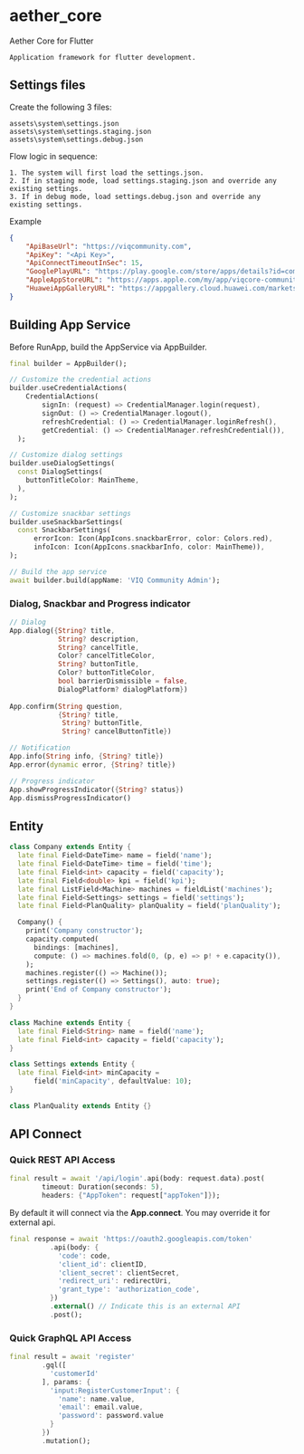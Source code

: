 # aether_core

Aether Core for Flutter
    
    Application framework for flutter development.    

## Settings files
Create the following 3 files:

    assets\system\settings.json
    assets\system\settings.staging.json
    assets\system\settings.debug.json

Flow logic in sequence:

    1. The system will first load the settings.json.
    2. If in staging mode, load settings.staging.json and override any existing settings.
    3. If in debug mode, load settings.debug.json and override any existing settings.

Example
~~~json
{
    "ApiBaseUrl": "https://viqcommunity.com",
    "ApiKey": "<Api Key>",
    "ApiConnectTimeoutInSec": 15,
    "GooglePlayURL": "https://play.google.com/store/apps/details?id=com.viqcore.community_live",
    "AppleAppStoreURL": "https://apps.apple.com/my/app/viqcore-community/id1499329657",
    "HuaweiAppGalleryURL": "https://appgallery.cloud.huawei.com/marketshare/app/C102024395?locale=en_GB&source=appshare&subsource=C102024395"
}
~~~

## Building App Service
Before RunApp, build the AppService via AppBuilder.
~~~dart
final builder = AppBuilder();

// Customize the credential actions
builder.useCredentialActions(
    CredentialActions(
        signIn: (request) => CredentialManager.login(request),
        signOut: () => CredentialManager.logout(),
        refreshCredential: () => CredentialManager.loginRefresh(),
        getCredential: () => CredentialManager.refreshCredential()),
  );

// Customize dialog settings
builder.useDialogSettings(
  const DialogSettings(
    buttonTitleColor: MainTheme,
  ),
);

// Customize snackbar settings
builder.useSnackbarSettings(
  const SnackbarSettings(
      errorIcon: Icon(AppIcons.snackbarError, color: Colors.red),
      infoIcon: Icon(AppIcons.snackbarInfo, color: MainTheme)),
);

// Build the app service
await builder.build(appName: 'VIQ Community Admin');
~~~

### Dialog, Snackbar and Progress indicator
~~~dart
// Dialog
App.dialog({String? title, 
            String? description, 
            String? cancelTitle, 
            Color? cancelTitleColor, 
            String? buttonTitle, 
            Color? buttonTitleColor,  
            bool barrierDismissible = false, 
            DialogPlatform? dialogPlatform})
            
App.confirm(String question, 
            {String? title, 
             String? buttonTitle, 
             String? cancelButtonTitle})

// Notification
App.info(String info, {String? title})
App.error(dynamic error, {String? title})

// Progress indicator
App.showProgressIndicator({String? status})
App.dismissProgressIndicator()
~~~

## Entity
~~~dart
class Company extends Entity {
  late final Field<DateTime> name = field('name');
  late final Field<DateTime> time = field('time');
  late final Field<int> capacity = field('capacity');
  late final Field<double> kpi = field('kpi');
  late final ListField<Machine> machines = fieldList('machines');
  late final Field<Settings> settings = field('settings');
  late final Field<PlanQuality> planQuality = field('planQuality');

  Company() {
    print('Company constructor');
    capacity.computed(
      bindings: [machines],
      compute: () => machines.fold(0, (p, e) => p! + e.capacity()),
    );
    machines.register(() => Machine());
    settings.register(() => Settings(), auto: true);
    print('End of Company constructor');
  }
}

class Machine extends Entity {
  late final Field<String> name = field('name');
  late final Field<int> capacity = field('capacity');
}

class Settings extends Entity {
  late final Field<int> minCapacity =
      field('minCapacity', defaultValue: 10);
}

class PlanQuality extends Entity {}
~~~

## API Connect

### Quick REST API Access
~~~dart
final result = await '/api/login'.api(body: request.data).post(
        timeout: Duration(seconds: 5),
        headers: {"AppToken": request["appToken"]});
~~~
By default it will connect via the **App.connect**. You may override it for external api.
~~~dart
final response = await 'https://oauth2.googleapis.com/token'
          .api(body: {
            'code': code,
            'client_id': clientID,
            'client_secret': clientSecret,
            'redirect_uri': redirectUri,
            'grant_type': 'authorization_code',
          })
          .external() // Indicate this is an external API
          .post();
~~~
### Quick GraphQL API Access
~~~dart
final result = await 'register'
        .gql([
          'customerId'
        ], params: {
          'input:RegisterCustomerInput': {
            'name': name.value,
            'email': email.value,
            'password': password.value
          }
        })
        .mutation();
~~~